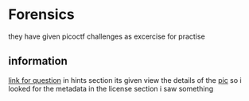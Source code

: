 # Forensics
they have given picoctf challenges as excercise for practise
## information
[link for question](https://play.picoctf.org/practice/challenge/186?category=4&page=1)
in hints section its given view the details of the [pic](/cat.jpg)
so i looked for the metadata in the license section i saw something 

